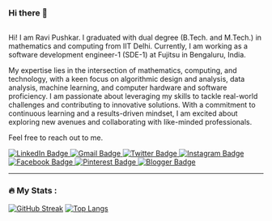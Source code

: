 ### Hi there 👋
<img src="https://komarev.com/ghpvc/?username=ravi-pushkar&style=flat-square&color=blue" alt=""/>

Hi! I am Ravi Pushkar. I graduated with dual degree (B.Tech. and M.Tech.) in mathematics and computing from IIT Delhi. Currently, I am working as a software development engineer-1 (SDE-1) at Fujitsu in Bengaluru, India.

My expertise lies in the intersection of mathematics, computing, and technology, with a keen focus on algorithmic design and analysis, data analysis, machine learning, and computer hardware and software proficiency. I am passionate about leveraging my skills to tackle real-world challenges and contributing to innovative solutions. With a commitment to continuous learning and a results-driven mindset, I am excited about exploring new avenues and collaborating with like-minded professionals.


Feel free to reach out to me.

<div id="badges">
<!--   <a href=" -->
  <a href="https://www.linkedin.com/in/ravi-pushkar/">
    <img src="https://img.shields.io/badge/LinkedIn-blue?style=for-the-badge&logo=linkedin&logoColor=white" alt="LinkedIn Badge"/>
  </a>
  <a href="mailto:ravipushkar70@gmail.com">
    <img src="https://img.shields.io/badge/Gmail-red?style=for-the-badge&logo=gmail&logoColor=white" alt="Gmail Badge"/>
  </a>
  <a href="https://twitter.com/pushkar_r_">
    <img src="https://img.shields.io/badge/Twitter-blue?style=for-the-badge&logo=twitter&logoColor=white" alt="Twitter Badge"/>
  </a>
  <a href="https://www.instagram.com/pushkar.r_/">
    <img src="https://img.shields.io/badge/Instagram-red?style=for-the-badge&logo=instagram&logoColor=white" alt="Instagram Badge"/>
  </a>
  <a href="https://www.facebook.com/profile.php?id=100088887258289">
    <img src="https://img.shields.io/badge/Facebook-blue?style=for-the-badge&logo=facebook&logoColor=white" alt="Facebook Badge"/>
  </a>
  <a href="https://pin.it/5oT3Vc2">
    <img src="https://img.shields.io/badge/Pinterest-red?style=for-the-badge&logo=pinterest&logoColor=white" alt="Pinterest Badge"/>
  </a>
  <a href="https://www.blogger.com/profile/15790539870833797868">
    <img src="https://img.shields.io/badge/Blogger-blue?style=for-the-badge&logo=blogger&logoColor=white" alt="Blogger Badge"/>
  </a>
</div>

---

### :fire: My Stats :

[![GitHub Streak](http://github-readme-streak-stats.herokuapp.com?user=ravi-pushkar&theme=dark&background=000000)](https://git.io/streak-stats)
[![Top Langs](https://github-readme-stats.vercel.app/api/top-langs/?username=ravi-pushkar&layout=compact&theme=vision-friendly-dark)](https://github.com/anuraghazra/github-readme-stats)
  


<!--
**ravi-pushkar/ravi-pushkar** is a ✨ _special_ ✨ repository because its `README.md` (this file) appears on your GitHub profile.

Here are some ideas to get you started:

- 🔭 I’m currently working on ...
- 🌱 I’m currently learning ...
- 👯 I’m looking to collaborate on ...
- 🤔 I’m looking for help with ...
- 💬 Ask me about ...
- 📫 How to reach me: ...
- 😄 Pronouns: ...
- ⚡ Fun fact: ...
-->
